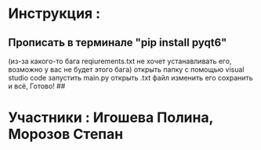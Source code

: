 # Инструкция : #
## Прописать в терминале "pip install pyqt6"
(из-за какого-то бага reqiurements.txt не хочет устанавливать его, возможно у вас не будет этого бага)
открыть папку с помощью visual studio code
запустить main.py
открыть .txt файл
изменить его
сохранить и всё, Готово! ##

# Участники : Игошева Полина, Морозов Степан #
